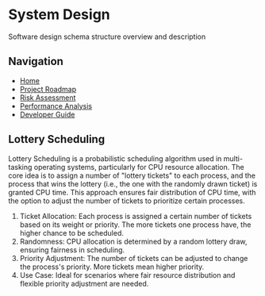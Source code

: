 # System Design

Software design schema structure overview and description


## Navigation
- [Home](Home.md)
- [Project Roadmap](RoadMap.md)
- [Risk Assessment](Risk.md)
- [Performance Analysis](Performance.md)
- [Developer Guide](Developer.md)


## Lottery Scheduling

Lottery Scheduling is a probabilistic scheduling algorithm used in multi-tasking operating systems, particularly for CPU resource allocation. The core idea is to assign a number of "lottery tickets" to each process, and the process that wins the lottery (i.e., the one with the randomly drawn ticket) is granted CPU time. This approach ensures fair distribution of CPU time, with the option to adjust the number of tickets to prioritize certain processes.

1. Ticket Allocation: Each process is assigned a certain number of tickets based on its weight or priority. The more tickets one process have, the higher chance to be scheduled.
2. Randomness: CPU allocation is determined by a random lottery draw, ensuring fairness in scheduling.
3. Priority Adjustment: The number of tickets can be adjusted to change the process's priority. More tickets mean higher priority.
4. Use Case: Ideal for scenarios where fair resource distribution and flexible priority adjustment are needed.
